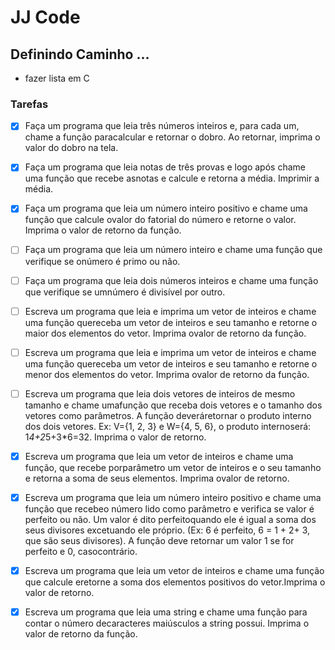 # JJ Code

## Definindo Caminho ...

- fazer lista em C

### Tarefas

- [x] Faça um programa que leia três números inteiros e, para cada um, chame a função paracalcular e retornar o dobro. Ao retornar, imprima o valor do dobro na tela.

- [x] Faça um programa que leia notas de três provas e logo após chame uma função que recebe asnotas e calcule e retorna a média. Imprimir a média.
- [x] Faça um programa que leia um número inteiro positivo e chame uma função que calcule ovalor do fatorial do número e retorne o valor. Imprima o valor de retorno da função. 
- [ ] Faça um programa que leia um número inteiro e chame uma função que verifique se onúmero é primo ou não.
- [ ] Faça um programa que leia dois números inteiros e chame uma função que verifique se umnúmero é divisível por outro.
- [ ] Escreva um programa que leia e imprima um vetor de inteiros e chame uma função quereceba um vetor de inteiros e seu tamanho e retorne o maior dos elementos do vetor. Imprima ovalor de retorno da função.
- [ ] Escreva um programa que leia e imprima um vetor de inteiros e chame uma função quereceba um vetor de inteiros e seu tamanho e retorne o menor dos elementos do vetor. Imprima ovalor de retorno da função.
- [ ] Escreva um programa que leia dois vetores de inteiros de mesmo tamanho e chame umafunção que receba dois vetores e o tamanho dos vetores como parâmetros. A função deveráretornar o produto interno dos dois vetores. Ex: V={1, 2, 3} e W={4, 5, 6}, o produto internoserá: 1*4+2*5+3\*6=32. Imprima o valor de retorno. 
- [x] Escreva um programa que leia um vetor de inteiros e chame uma função, que recebe porparâmetro um vetor de inteiros e o seu tamanho e retorna a soma de seus elementos. Imprima ovalor de retorno.
- [x] Escreva um programa que leia um número inteiro positivo e chame uma função que recebeo número lido como parâmetro e verifica se valor é perfeito ou não. Um valor é dito perfeitoquando ele é igual a soma dos seus divisores excetuando ele próprio. (Ex: 6 é perfeito, 6 = 1 + 2+ 3, que são seus divisores). A função deve retornar um valor 1 se for perfeito e 0, casocontrário.
- [x] Escreva um programa que leia um vetor de inteiros e chame uma função que calcule eretorne a soma dos elementos positivos do vetor.Imprima o valor de retorno.
- [x] Escreva um programa que leia uma string e chame uma função para contar o número decaracteres maiúsculos a string possui. Imprima o valor de retorno da função.

